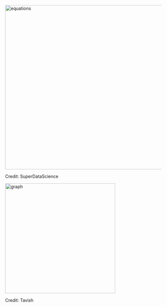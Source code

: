 <img width="529" alt="equations" src="https://github.com/user-attachments/assets/b90d136d-6056-4845-903a-6900d695b7b5">

Credit: SuperDataScience

<img width="354" alt="graph" src="https://github.com/user-attachments/assets/83e14cb9-3098-4dcc-81ba-80c9406935e0">

Credit: Tavish
